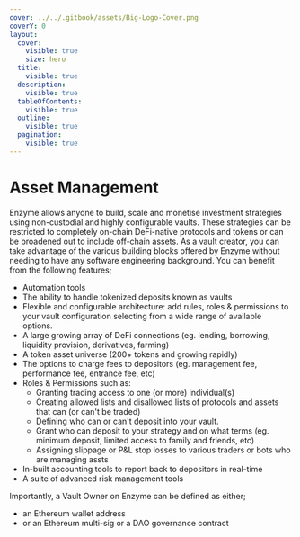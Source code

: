 ```yaml
---
cover: ../../.gitbook/assets/Big-Logo-Cover.png
coverY: 0
layout:
  cover:
    visible: true
    size: hero
  title:
    visible: true
  description:
    visible: true
  tableOfContents:
    visible: true
  outline:
    visible: true
  pagination:
    visible: true
---
```


# Asset Management

Enzyme allows anyone to build, scale and monetise investment strategies using  non-custodial and highly configurable vaults. These strategies can be restricted to completely on-chain DeFi-native protocols and tokens or can be broadened out to include off-chain assets.  As a vault creator, you can take advantage of the various building blocks offered by Enzyme without needing to have any software engineering background. You can benefit from the following features;

* Automation tools
* The ability to handle tokenized deposits known as vaults
* Flexible and configurable architecture: add rules, roles & permissions to your vault configuration selecting from a wide range of available options.
* A large growing array of DeFi connections (eg. lending, borrowing, liquidity provision, derivatives, farming)
* A token asset universe (200+ tokens and growing rapidly)
* The options to charge fees to depositors (eg. management fee, performance fee, entrance fee, etc)
* Roles & Permissions such as:
  * Granting trading access to one (or more) individual(s)
  * Creating allowed lists and disallowed lists of protocols and assets that can (or can't be traded)
  * Defining who can or can't deposit into your vault.
  * Grant who can deposit to your strategy and on what terms (eg. minimum deposit, limited access to family and friends, etc)
  * Assigning slippage or P\&L stop losses to various traders or bots who are managing assts
* In-built accounting tools to report back to depositors in real-time
* A suite of advanced risk management tools





Importantly, a Vault Owner on Enzyme can be defined as either;

* an Ethereum wallet address&#x20;
* or an Ethereum multi-sig or a DAO governance contract

